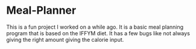 # Meal-Planner
This is a fun project I worked on a while ago. It is a basic meal planning program that is based on the IFFYM diet. It has a few bugs like not always giving the right amount giving the calorie input.
